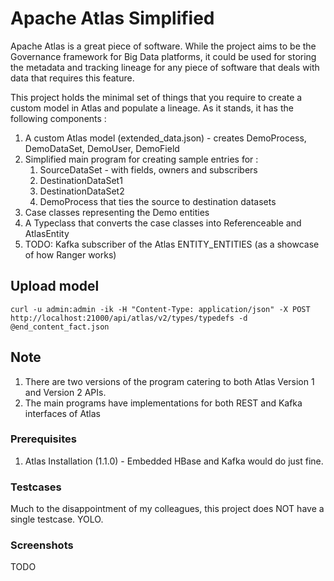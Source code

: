 # Apache Atlas Simplified

Apache Atlas is a great piece of software. While the project aims to be the Governance framework for Big Data platforms, it could be used for storing the metadata and tracking lineage for any piece of software that deals with data that requires this feature.

This project holds the minimal set of things that you require to create a custom model in Atlas and populate a lineage.  As it stands, it has the following  components :

 1. A custom Atlas model (extended_data.json) - creates DemoProcess, DemoDataSet, DemoUser, DemoField
 2. Simplified main program for creating sample entries for : 
    1. SourceDataSet - with fields, owners and subscribers
    2. DestinationDataSet1
    3. DestinationDataSet2
    4. DemoProcess that ties the source to destination datasets
 3. Case classes representing the Demo entities
 4. A Typeclass that converts the case classes into Referenceable and AtlasEntity
 5. TODO: Kafka subscriber of the Atlas ENTITY_ENTITIES (as a showcase of how Ranger works) 


## Upload model
 
```$bash
curl -u admin:admin -ik -H "Content-Type: application/json" -X POST http://localhost:21000/api/atlas/v2/types/typedefs -d @end_content_fact.json
```
## Note

1. There are two versions of the program catering to both Atlas Version 1 and Version 2 APIs.
2. The main programs have implementations for both REST and Kafka interfaces of Atlas

### Prerequisites

1. Atlas Installation (1.1.0) - Embedded HBase and Kafka would do just fine.

### Testcases

Much to the disappointment of my colleagues, this project does NOT have a single testcase. YOLO.


### Screenshots

TODO